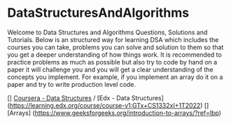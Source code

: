 # DataStructuresAndAlgorithms
Welcome to Data Structures and Algorithms Questions, Solutions and Tutorials.
Below is an structured way for learning DSA which includes the courses you can take, problems you can solve and solution to them so that you get a deeper understanding of how things work.
It is recommended to practice problems as much as possible but also try to code by hand on a paper it will challenge you and you will get a clear understanding of the concepts you implement. For example, if you implement an array do it on a paper and try to write production level code.


[] [Coursera - Data Structures](https://www.coursera.org/learn/data-structures?specialization=data-structures-algorithms) / [Edx - Data Structures] (https://learning.edx.org/course/course-v1:GTx+CS1332xI+1T2022)
  [] [Arrays] (https://www.geeksforgeeks.org/introduction-to-arrays/?ref=lbp)
